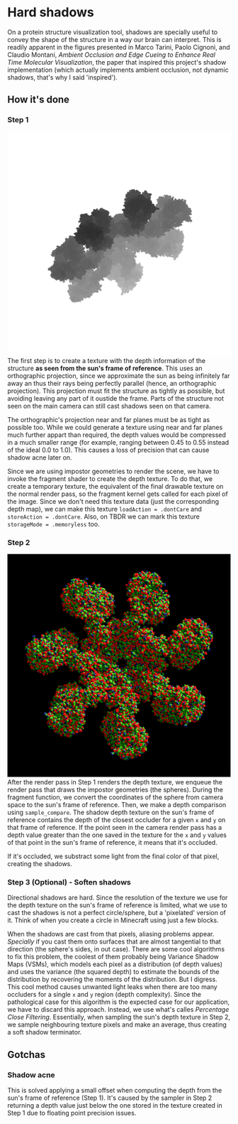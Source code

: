 # Hard shadows

On a protein structure visualization tool, shadows are specially useful to convey the shape of the structure in a way our brain can interpret. This is readily apparent in the figures presented in Marco Tarini, Paolo Cignoni, and Claudio Montani, _Ambient Occlusion and Edge Cueing to Enhance Real Time Molecular Visualization_, the paper that inspired this project's shadow implementation (which actually implements ambient occlusion, not dynamic shadows, that's why I said 'inspired').

## How it's done

### Step 1

![SunDepthTexture](Figures/SunDepthTexture.png)
The first step is to create a texture with the depth information of the structure **as seen from the sun's frame of reference**. This uses an orthographic projection, since we approximate the sun as being infinitely far away an thus their rays being perfectly parallel (hence, an orthographic projection). This projection must fit the structure as tightly as possible, but avoiding leaving any part of it oustide the frame. Parts of the structure not seen on the main camera can still cast shadows seen on that camera.

The orthographic's projection near and far planes must be as tight as possible too. While we could generate a texture using near and far planes much further appart than required, the depth values would be compressed in a much smaller range (for example, ranging between 0.45 to 0.55 instead of the ideal 0.0 to 1.0). This causes a loss of precision that can cause shadow acne later on.

Since we are using impostor geometries to render the scene, we have to invoke the fragment shader to create the depth texture. To do that, we create a temporary texture, the equivalent of the final drawable texture on the normal render pass, so the fragment kernel gets called for each pixel of the image. Since we don't need this texture data (just the corresponding depth map), we can make this texture `loadAction = .dontCare` and `storeAction = .dontCare`. Also, on TBDR we can mark this texture `storageMode = .memoryless` too.

### Step 2
![ShadowedDrawableTexture](Figures/ShadowedDrawableTexture.png)
After the render pass in Step 1 renders the depth texture, we enqueue the render pass that draws the impostor geometries (the spheres). During the fragment function, we convert the coordinates of the sphere from camera space to the sun's frame of reference. Then, we make a depth comparison using `sample_compare`. The shadow depth texture on the sun's frame of reference contains the depth of the closest occluder for a given `x` and `y` on that frame of reference. If the point seen in the camera render pass has a depth value greater than the one saved in the texture for the `x` and `y` values of that point in the sun's frame of reference, it means that it's occluded.

If it's occluded, we substract some light from the final color of that pixel, creating the shadows.

### Step 3 (Optional) - Soften shadows
Directional shadows are hard. Since the resolution of the texture we use for the depth texture on the sun's frame of reference is limited, what we use to cast the shadows is not a perfect circle/sphere, but a 'pixelated' version of it. Think of when you create a circle in Minecraft using just a few blocks.

When the shadows are cast from that pixels, aliasing problems appear. _Specially_ if you cast them onto surfaces that are almost tangential to that direction (the sphere's sides, in out case). There are some cool algorithms to fix this problem, the coolest of them probably being Variance Shadow Maps (VSMs), which models each pixel as a distribution (of depth values) and uses the variance (the squared depth) to estimate the bounds of the distribution by recovering the moments of the distribution. But I digress. This cool method causes unwanted light leaks when there are too many occluders for a single `x` and `y` region (depth complexity). Since the pathological case for this algorithm is the expected case for our application, we have to discard this approach. Instead, we use what's calles _Percentage Close Filtering_. Essentially, when sampling the sun's depth texture in Step 2, we sample neighbouring texture pixels and make an average, thus creating a soft shadow terminator.

## Gotchas

### Shadow acne
This is solved applying a small offset when computing the depth from the sun's frame of reference (Step 1). It's caused by the sampler in Step 2 returning a depth value just below the one stored in the texture created in Step 1 due to floating point precision issues.